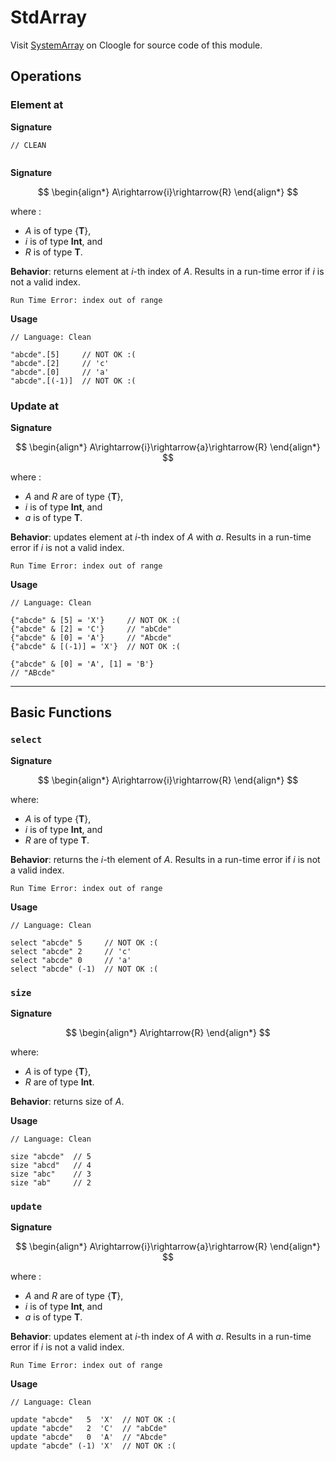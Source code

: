 # StdArray

Visit [SystemArray](https://cloogle.org/src/#base-stdenv/StdArray;icl;line=1) on Cloogle for source code of this module.

## Operations

### Element at

**Signature**

```
// CLEAN


```

**Signature**

$$
\begin{align*}
A\rightarrow{i}\rightarrow{R}
\end{align*}
$$

where :
- $A$ is of type $\{\textbf{T}\}$,
- $i$ is of type $\textbf{Int}$, and
- $R$ is of type $\textbf{T}$.

**Behavior**: returns element at $i$-th index of $A$.
Results in a run-time error if $i$ is not a valid index.

```
Run Time Error: index out of range
```

**Usage**

```
// Language: Clean
 
"abcde".[5]     // NOT OK :(
"abcde".[2]     // 'c'
"abcde".[0]     // 'a'
"abcde".[(-1)]  // NOT OK :(
```

### Update at

**Signature**

$$
\begin{align*}
A\rightarrow{i}\rightarrow{a}\rightarrow{R}
\end{align*}
$$

where :
- $A$ and $R$ are of type $\{\textbf{T}\}$,
- $i$ is of type $\textbf{Int}$, and
- $a$ is of type $\textbf{T}$.

**Behavior**: updates element at $i$-th index of $A$ with $a$.
Results in a run-time error if $i$ is not a valid index.

```
Run Time Error: index out of range
```

**Usage**

```
// Language: Clean
 
{"abcde" & [5] = 'X'}     // NOT OK :(
{"abcde" & [2] = 'C'}     // "abCde"
{"abcde" & [0] = 'A'}     // "Abcde"
{"abcde" & [(-1)] = 'X'}  // NOT OK :(

{"abcde" & [0] = 'A', [1] = 'B'}
// "ABcde"
```

---

## Basic Functions

### `select`

**Signature**

$$
\begin{align*}
A\rightarrow{i}\rightarrow{R}
\end{align*}
$$

where:
- $A$ is of type $\{\textbf{T}\}$,
- $i$ is of type $\textbf{Int}$, and
- $R$ are of type $\textbf{T}$.

**Behavior**: returns the $i$-th element of $A$.
Results in a run-time error if $i$ is not a valid index.

```
Run Time Error: index out of range
```

**Usage**


```
// Language: Clean
 
select "abcde" 5     // NOT OK :(
select "abcde" 2     // 'c'
select "abcde" 0     // 'a'
select "abcde" (-1)  // NOT OK :(
```

### `size`

**Signature**

$$
\begin{align*}
A\rightarrow{R}
\end{align*}
$$

where:
- $A$ is of type $\{\textbf{T}\}$,
- $R$ are of type $\textbf{Int}$.

**Behavior**: returns size of $A$.

**Usage**


```
// Language: Clean
 
size "abcde"  // 5
size "abcd"   // 4
size "abc"    // 3
size "ab"     // 2
```

### `update`

**Signature**

$$
\begin{align*}
A\rightarrow{i}\rightarrow{a}\rightarrow{R}
\end{align*}
$$

where :
- $A$ and $R$ are of type $\{\textbf{T}\}$,
- $i$ is of type $\textbf{Int}$, and
- $a$ is of type $\textbf{T}$.

**Behavior**: updates element at $i$-th index of $A$ with $a$.
Results in a run-time error if $i$ is not a valid index.

```
Run Time Error: index out of range
```

**Usage**

```
// Language: Clean
 
update "abcde"   5  'X'  // NOT OK :(
update "abcde"   2  'C'  // "abCde"
update "abcde"   0  'A'  // "Abcde"
update "abcde" (-1) 'X'  // NOT OK :(
```

